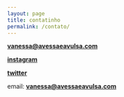 ```yaml
---
layout: page
title: contatinho
permalink: /contato/
---
```



<strong>vanessa@avessaeavulsa.com</strong>


**[instagram](https://www.instagram.com/vanessainpixels/)**

**[twitter](https://twitter.com/vanessainpixels)**

email: **[vanessa@avessaeavulsa.com](mailto:vanessa@avessaeavulsa.com)**








